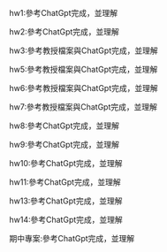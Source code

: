 hw1:參考ChatGpt完成，並理解

hw2:參考ChatGpt完成，並理解

hw3:參考教授檔案與ChatGpt完成，並理解

hw5:參考教授檔案與ChatGpt完成，並理解

hw6:參考教授檔案與ChatGpt完成，並理解

hw7:參考教授檔案與ChatGpt完成，並理解

hw8:參考ChatGpt完成，並理解

hw9:參考ChatGpt完成，並理解

hw10:參考ChatGpt完成，並理解

hw11:參考ChatGpt完成，並理解

hw13:參考ChatGpt完成，並理解

hw14:參考ChatGpt完成，並理解

期中專案:參考ChatGpt完成，並理解